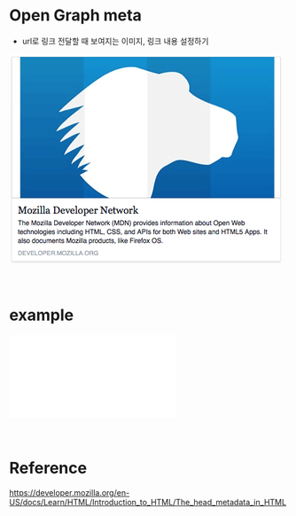 # Open Graph meta

- url로 링크 전달할 때 보여지는 이미지, 링크 내용 설정하기

![og](/img/og.png)

<Br>

# example

![html](../../portfolio/index.html)

<Br>

# Reference

https://developer.mozilla.org/en-US/docs/Learn/HTML/Introduction_to_HTML/The_head_metadata_in_HTML
